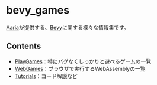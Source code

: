 # bevy_games
[Aaria](https://www.aaria.net/)が提供する、[Bevy](https://bevyengine.org/)に関する様々な情報集です。

## Contents
- [PlayGames](https://github.com/Aariar/bevy_games/blob/main/PlayGames.md)：特にバグなくしっかりと遊べるゲームの一覧
- [WebGames](https://github.com/Aariar/bevy_games/blob/main/WebGames.md)：ブラウザで実行するWebAssemblyの一覧
- [Tutorials](https://github.com/Aariar/bevy_games/blob/main/Tutorials.md)：コード解説など
